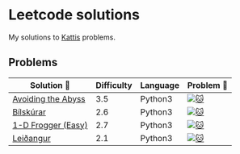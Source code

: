# Leetcode solutions
My solutions to [Kattis]([https://open.kattis.com/](https://open.kattis.com/problems)) problems.

## Problems
| Solution :link: | Difficulty |  Language | Problem :link: |
| - | - | - | - |
| [Avoiding the Abyss](https://github.com/Mr-Seoul/Kattis_Problems/blob/main/Solutions/AvoidingTheAbyss.py) | 3.5 | Python3 | [![:cat:](https://github.com/Mr-Seoul/Leetcode-Solutions/blob/main/Leetcode_Logo.jpeg)](https://open.kattis.com/problems/avoidingtheabyss) |
| [Bílskúrar](https://github.com/Mr-Seoul/Kattis_Problems/blob/main/Solutions/Bilskurar.py) | 2.6 | Python3 | [![:cat:](https://github.com/Mr-Seoul/Leetcode-Solutions/blob/main/Leetcode_Logo.jpeg)](https://open.kattis.com/problems/bilskurar) |
| [1-D Frogger (Easy)](https://github.com/Mr-Seoul/Kattis_Problems/blob/main/Solutions/1dfroggereasy.py) | 2.7 | Python3 | [![:cat:](https://github.com/Mr-Seoul/Leetcode-Solutions/blob/main/Leetcode_Logo.jpeg)](https://open.kattis.com/problems/1dfroggereasy?tab=metadata) |
| [Leiðangur](https://github.com/Mr-Seoul/Kattis_Problems/blob/main/Solutions/Lei%C3%B0angur.py) | 2.1 | Python3 | [![:cat:](https://github.com/Mr-Seoul/Leetcode-Solutions/blob/main/Leetcode_Logo.jpeg)](https://open.kattis.com/problems/leidangur?tab=metadata) |

